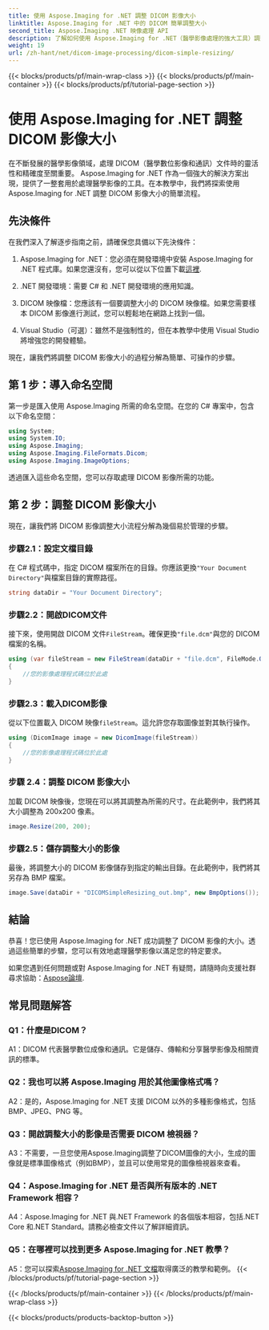 ```yaml
---
title: 使用 Aspose.Imaging for .NET 調整 DICOM 影像大小
linktitle: Aspose.Imaging for .NET 中的 DICOM 簡單調整大小
second_title: Aspose.Imaging .NET 映像處理 API
description: 了解如何使用 Aspose.Imaging for .NET（醫學影像處理的強大工具）調整 DICOM 影像的大小。簡單的步驟即可獲得精確的結果。
weight: 19
url: /zh-hant/net/dicom-image-processing/dicom-simple-resizing/
---
```


{{< blocks/products/pf/main-wrap-class >}}
{{< blocks/products/pf/main-container >}}
{{< blocks/products/pf/tutorial-page-section >}}

# 使用 Aspose.Imaging for .NET 調整 DICOM 影像大小

在不斷發展的醫學影像領域，處理 DICOM（醫學數位影像和通訊）文件時的靈活性和精確度至關重要。 Aspose.Imaging for .NET 作為一個強大的解決方案出現，提供了一整套用於處理醫學影像的工具。在本教學中，我們將探索使用 Aspose.Imaging for .NET 調整 DICOM 影像大小的簡單流程。 

## 先決條件

在我們深入了解逐步指南之前，請確保您具備以下先決條件：

1.  Aspose.Imaging for .NET：您必須在開發環境中安裝 Aspose.Imaging for .NET 程式庫。如果您還沒有，您可以從以下位置下載[這裡](https://releases.aspose.com/imaging/net/).

2. .NET 開發環境：需要 C# 和 .NET 開發環境的應用知識。

3. DICOM 映像檔：您應該有一個要調整大小的 DICOM 映像檔。如果您需要樣本 DICOM 影像進行測試，您可以輕鬆地在網路上找到一個。

4. Visual Studio（可選）：雖然不是強制性的，但在本教學中使用 Visual Studio 將增強您的開發體驗。

現在，讓我們將調整 DICOM 影像大小的過程分解為簡單、可操作的步驟。

## 第 1 步：導入命名空間

第一步是匯入使用 Aspose.Imaging 所需的命名空間。在您的 C# 專案中，包含以下命名空間：

```csharp
using System;
using System.IO;
using Aspose.Imaging;
using Aspose.Imaging.FileFormats.Dicom;
using Aspose.Imaging.ImageOptions;
```

透過匯入這些命名空間，您可以存取處理 DICOM 影像所需的功能。

## 第 2 步：調整 DICOM 影像大小

現在，讓我們將 DICOM 影像調整大小流程分解為幾個易於管理的步驟。

### 步驟2.1：設定文檔目錄

在 C# 程式碼中，指定 DICOM 檔案所在的目錄。你應該更換`"Your Document Directory"`與檔案目錄的實際路徑。

```csharp
string dataDir = "Your Document Directory";
```

### 步驟2.2：開啟DICOM文件

接下來，使用開啟 DICOM 文件`FileStream`。確保更換`"file.dcm"`與您的 DICOM 檔案的名稱。

```csharp
using (var fileStream = new FileStream(dataDir + "file.dcm", FileMode.Open, FileAccess.Read))
{
    //您的影像處理程式碼位於此處
}
```

### 步驟2.3：載入DICOM影像

從以下位置載入 DICOM 映像`fileStream`。這允許您存取圖像並對其執行操作。

```csharp
using (DicomImage image = new DicomImage(fileStream))
{
    //您的影像處理程式碼位於此處
}
```

### 步驟 2.4：調整 DICOM 影像大小

加載 DICOM 映像後，您現在可以將其調整為所需的尺寸。在此範例中，我們將其大小調整為 200x200 像素。

```csharp
image.Resize(200, 200);
```

### 步驟2.5：儲存調整大小的影像

最後，將調整大小的 DICOM 影像儲存到指定的輸出目錄。在此範例中，我們將其另存為 BMP 檔案。

```csharp
image.Save(dataDir + "DICOMSimpleResizing_out.bmp", new BmpOptions());
```

## 結論

恭喜！您已使用 Aspose.Imaging for .NET 成功調整了 DICOM 影像的大小。透過這些簡單的步驟，您可以有效地處理醫學影像以滿足您的特定要求。

如果您遇到任何問題或對 Aspose.Imaging for .NET 有疑問，請隨時向支援社群尋求協助：[Aspose論壇](https://forum.aspose.com/).

## 常見問題解答

### Q1：什麼是DICOM？

A1：DICOM 代表醫學數位成像和通訊。它是儲存、傳輸和分享醫學影像及相關資訊的標準。

### Q2：我也可以將 Aspose.Imaging 用於其他圖像格式嗎？

A2：是的，Aspose.Imaging for .NET 支援 DICOM 以外的多種影像格式，包括 BMP、JPEG、PNG 等。

### Q3：開啟調整大小的影像是否需要 DICOM 檢視器？

A3：不需要，一旦您使用Aspose.Imaging調整了DICOM圖像的大小，生成的圖像就是標準圖像格式（例如BMP），並且可以使用常見的圖像檢視器來查看。

### Q4：Aspose.Imaging for .NET 是否與所有版本的 .NET Framework 相容？

A4：Aspose.Imaging for .NET 與.NET Framework 的各個版本相容，包括.NET Core 和.NET Standard。請務必檢查文件以了解詳細資訊。

### Q5：在哪裡可以找到更多 Aspose.Imaging for .NET 教學？

 A5：您可以探索[Aspose.Imaging for .NET 文檔](https://reference.aspose.com/imaging/net/)取得廣泛的教學和範例。
{{< /blocks/products/pf/tutorial-page-section >}}

{{< /blocks/products/pf/main-container >}}
{{< /blocks/products/pf/main-wrap-class >}}

{{< blocks/products/products-backtop-button >}}
